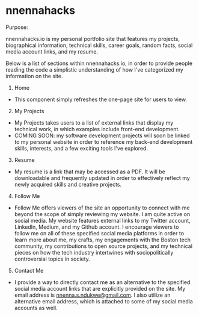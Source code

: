 # nnennahacks
Purpose:

nnennahacks.io is my personal portfolio site that features my projects, biographical information, technical skills, career goals, random facts, social media account links, and my resume.

Below is a list of sections within nnennahacks.io, in order to provide people reading the code a simplistic understanding of how I've categorized my information on the site.

1. Home
- This component simply refreshes the one-page site for users to view.
2. My Projects
- My Projects takes users to a list of external links that display my technical work, in which examples include front-end development.
- COMING SOON: my software development projects will soon be linked to my personal website in order to reference my back-end development skills, interests, and a few exciting tools I've explored.
3. Resume
- My resume is a link that may be accessed as a PDF. It will be downloadable and frequently updated in order to effectively reflect my newly acquired skills and creative projects.
4. Follow Me
- Follow Me offers viewers of the site an opportunity to connect with me beyond the scope of simply reviewing my website. I am quite active on social media. My website features external links to my Twitter account, LinkedIn, Medium, and my Github account. I encourage viewers to follow me on all of these specified social media platforms in order to learn more about me, my crafts, my engagements with the Boston tech community, my contributions to open source projects, and my technical pieces on how the tech industry intertwines with sociopolitically controversial topics in society.
5. Contact Me
- I provide a way to directly contact me as an alternative to the specified social media account links that are explicitly provided on the site. My email address is nnenna.s.ndukwe@gmail.com. I also utilize an alternative email address, which is attached to some of my social media accounts as well.

